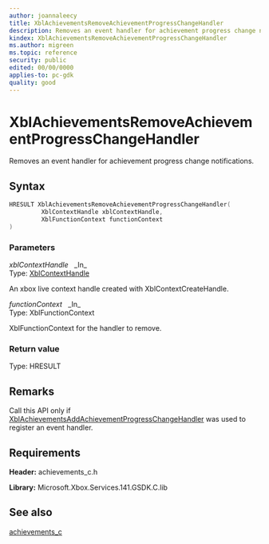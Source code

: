 ```yaml
---
author: joannaleecy
title: XblAchievementsRemoveAchievementProgressChangeHandler
description: Removes an event handler for achievement progress change notifications.
kindex: XblAchievementsRemoveAchievementProgressChangeHandler
ms.author: migreen
ms.topic: reference
security: public
edited: 00/00/0000
applies-to: pc-gdk
quality: good
---
```


# XblAchievementsRemoveAchievementProgressChangeHandler  

Removes an event handler for achievement progress change notifications.  

## Syntax  
  
```cpp
HRESULT XblAchievementsRemoveAchievementProgressChangeHandler(  
         XblContextHandle xblContextHandle,  
         XblFunctionContext functionContext  
)  
```  
  
### Parameters  
  
*xblContextHandle* &nbsp;&nbsp;\_In\_  
Type: [XblContextHandle](../../types_c/handles/xblcontexthandle.md)  
  
An xbox live context handle created with XblContextCreateHandle.  
  
*functionContext* &nbsp;&nbsp;\_In\_  
Type: XblFunctionContext  
  
XblFunctionContext for the handler to remove.  
  
  
### Return value  
Type: HRESULT
  

  
## Remarks  
  
<prereq /> Call this API only if [XblAchievementsAddAchievementProgressChangeHandler](xblachievementsaddachievementprogresschangehandler.md) was used to register an event handler.
  
## Requirements  
  
**Header:** achievements_c.h
  
**Library:** Microsoft.Xbox.Services.141.GSDK.C.lib
  
## See also  
[achievements_c](../achievements_c_members.md)  
  
  